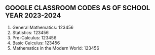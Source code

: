 ## GOOGLE CLASSROOM CODES AS OF SCHOOL YEAR 2023-2024
1. General Mathematics: 123456
2. Statistics: 123456
3. Pre-Calculus: 123456
4. Basic Calculus: 123456
5. Mathematics in the Modern World: 123456
